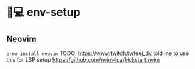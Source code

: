 # 💊💻 env-setup

## Neovim

`brew install neovim`
TODO: https://www.twitch.tv/teej_dv told me to use this for LSP setup https://github.com/nvim-lua/kickstart.nvim
